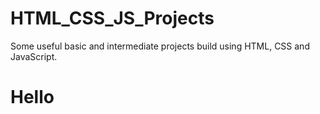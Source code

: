 # HTML_CSS_JS_Projects
Some useful basic and intermediate projects build using HTML, CSS and JavaScript.
<h1>Hello</h1>
